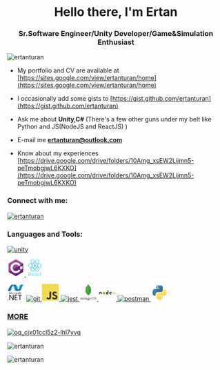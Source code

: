 <h1 align="center">Hello there, I'm Ertan</h1>
<h3 align="center">Sr.Software Engineer/Unity Developer/Game&Simulation Enthusiast</h3>

<p align="left"> <img src="https://komarev.com/ghpvc/?username=ertanturan&label=Profile%20views&color=0e75b6&style=flat" alt="ertanturan" /> </p>

-  My portfolio and CV are available at [https://sites.google.com/view/ertanturan/home](https://sites.google.com/view/ertanturan/home)

-  I occasionally add some gists to [https://gist.github.com/ertanturan](https://gist.github.com/ertanturan)

-  Ask me about **Unity,C#** (There's a few other guns under my belt like Python and JS(NodeJS and ReactJS) )

-  E-mail me **ertanturan@outlook.com**

-  Know about my experiences [https://drive.google.com/drive/folders/10Amg_xsEW2Lijmn5-peTmobgjwL6KXKO](https://drive.google.com/drive/folders/10Amg_xsEW2Lijmn5-peTmobgjwL6KXKO)

<h3 align="left">Connect with me:</h3>
<p align="left">
<a href="https://linkedin.com/in/ertanturan" target="blank"><img align="center" src="https://raw.githubusercontent.com/rahuldkjain/github-profile-readme-generator/master/src/images/icons/Social/linked-in-alt.svg" alt="ertanturan" height="30" width="40" /></a>
</p>

<h3 align="left">Languages and Tools:</h3>
<a href="https://unity.com/" target="_blank" rel="noreferrer"> <img src="https://www.vectorlogo.zone/logos/unity3d/unity3d-icon.svg" alt="unity" width="40" height="40"/> </a> 
<p align="left"> <a href="https://www.w3schools.com/cs/" target="_blank" rel="noreferrer"> <img src="https://raw.githubusercontent.com/devicons/devicon/master/icons/csharp/csharp-original.svg" alt="csharp" width="40" height="40"/> </a> <a href="https://dotnet.microsoft.com/" target="_blank" rel="noreferrer"> 
<img src="https://raw.githubusercontent.com/devicons/devicon/master/icons/react/react-original-wordmark.svg" alt="react" width="40" height="40"/> </a> </p>

<img src="https://raw.githubusercontent.com/devicons/devicon/master/icons/dot-net/dot-net-original-wordmark.svg" alt="dotnet" width="40" height="40"/> </a> <a href="https://git-scm.com/" target="_blank" rel="noreferrer"> <img src="https://www.vectorlogo.zone/logos/git-scm/git-scm-icon.svg" alt="git" width="40" height="40"/> </a> <a href="https://developer.mozilla.org/en-US/docs/Web/JavaScript" target="_blank" rel="noreferrer"> <img src="https://raw.githubusercontent.com/devicons/devicon/master/icons/javascript/javascript-original.svg" alt="javascript" width="40" height="40"/> </a> <a href="https://jestjs.io" target="_blank" rel="noreferrer"> 
<img src="https://www.vectorlogo.zone/logos/jestjsio/jestjsio-icon.svg" alt="jest" width="40" height="40"/> </a> <a href="https://www.mongodb.com/" target="_blank" rel="noreferrer"> <img src="https://raw.githubusercontent.com/devicons/devicon/master/icons/mongodb/mongodb-original-wordmark.svg" alt="mongodb" width="40" height="40"/> </a> 
<a href="https://nodejs.org" target="_blank" rel="noreferrer"> <img src="https://raw.githubusercontent.com/devicons/devicon/master/icons/nodejs/nodejs-original-wordmark.svg" alt="nodejs" width="40" height="40"/> </a> <a href="https://postman.com" target="_blank" rel="noreferrer"> 
<img src="https://www.vectorlogo.zone/logos/getpostman/getpostman-icon.svg" alt="postman" width="40" height="40"/> </a>   <a href="https://www.python.org" target="_blank" rel="noreferrer">
    <img src="https://raw.githubusercontent.com/devicons/devicon/master/icons/python/python-original.svg" alt="python" width="40" height="40"/> </a> <a href="https://reactjs.org/" target="_blank" rel="noreferrer"> 


<h3 align="left">MORE</h3>
<p align="left">
<a href="https://www.youtube.com/channel/UCoq_cjx01CCL5z2-Lhl7YVQ" target="blank"><img align="center" src="https://raw.githubusercontent.com/rahuldkjain/github-profile-readme-generator/master/src/images/icons/Social/youtube.svg" alt="oq_cjx01ccl5z2-lhl7yvq" height="30" width="40" /></a>
</p>


<!--  <p><img align="left" src="https://github-readme-stats.vercel.app/api?username=ertanturan&show_icons=true&locale=en" alt="ertanturan" /></p> -->

<p><img align="center" src="https://github-readme-stats.vercel.app/api/top-langs?username=ertanturan&show_icons=true&locale=en&layout=compact" alt="ertanturan" /></p>



<p><img align="left" src="https://github-readme-streak-stats.herokuapp.com/?user=ertanturan&" alt="ertanturan" /></p>

<br><br><br><br><br><br><br><br><br>
<!-- 
<h3 align="left">Support:</h3>
<p><a href="https://www.buymeacoffee.com/ertanturan"> <img align="left" src="https://cdn.buymeacoffee.com/buttons/v2/default-yellow.png" height="50" width="210" alt="ertanturan" /></a></p>
-->
